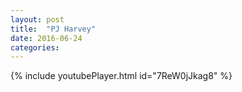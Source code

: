 ```yaml
---
layout: post
title:  "PJ Harvey"
date: 2016-06-24
categories:
---
```

{% include youtubePlayer.html id="7ReW0jJkag8" %}
